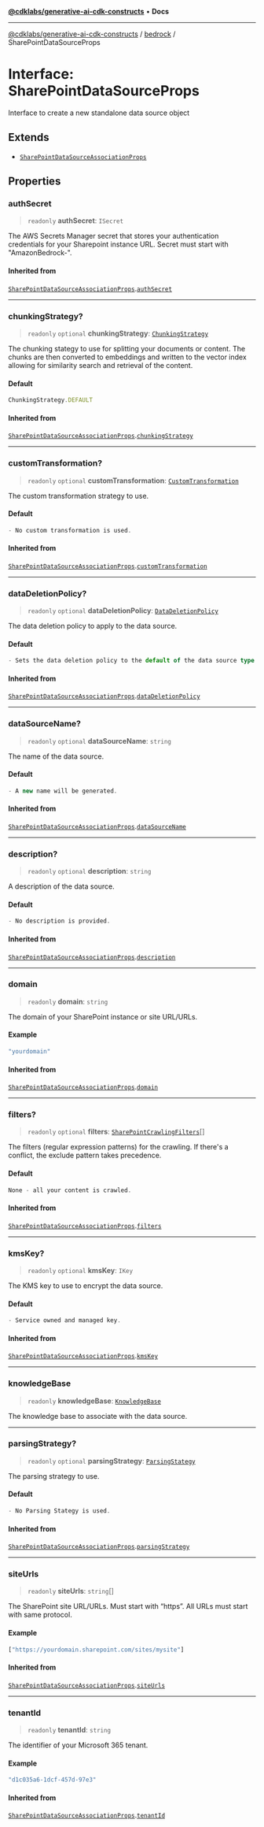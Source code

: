 [**@cdklabs/generative-ai-cdk-constructs**](../../../README.md) • **Docs**

***

[@cdklabs/generative-ai-cdk-constructs](../../../README.md) / [bedrock](../README.md) / SharePointDataSourceProps

# Interface: SharePointDataSourceProps

Interface to create a new standalone data source object

## Extends

- [`SharePointDataSourceAssociationProps`](SharePointDataSourceAssociationProps.md)

## Properties

### authSecret

> `readonly` **authSecret**: `ISecret`

The AWS Secrets Manager secret that stores your authentication credentials
for your Sharepoint instance URL. Secret must start with "AmazonBedrock-".

#### Inherited from

[`SharePointDataSourceAssociationProps`](SharePointDataSourceAssociationProps.md).[`authSecret`](SharePointDataSourceAssociationProps.md#authsecret)

***

### chunkingStrategy?

> `readonly` `optional` **chunkingStrategy**: [`ChunkingStrategy`](../classes/ChunkingStrategy.md)

The chunking stategy to use for splitting your documents or content.
The chunks are then converted to embeddings and written to the vector
index allowing for similarity search and retrieval of the content.

#### Default

```ts
ChunkingStrategy.DEFAULT
```

#### Inherited from

[`SharePointDataSourceAssociationProps`](SharePointDataSourceAssociationProps.md).[`chunkingStrategy`](SharePointDataSourceAssociationProps.md#chunkingstrategy)

***

### customTransformation?

> `readonly` `optional` **customTransformation**: [`CustomTransformation`](../classes/CustomTransformation.md)

The custom transformation strategy to use.

#### Default

```ts
- No custom transformation is used.
```

#### Inherited from

[`SharePointDataSourceAssociationProps`](SharePointDataSourceAssociationProps.md).[`customTransformation`](SharePointDataSourceAssociationProps.md#customtransformation)

***

### dataDeletionPolicy?

> `readonly` `optional` **dataDeletionPolicy**: [`DataDeletionPolicy`](../enumerations/DataDeletionPolicy.md)

The data deletion policy to apply to the data source.

#### Default

```ts
- Sets the data deletion policy to the default of the data source type.
```

#### Inherited from

[`SharePointDataSourceAssociationProps`](SharePointDataSourceAssociationProps.md).[`dataDeletionPolicy`](SharePointDataSourceAssociationProps.md#datadeletionpolicy)

***

### dataSourceName?

> `readonly` `optional` **dataSourceName**: `string`

The name of the data source.

#### Default

```ts
- A new name will be generated.
```

#### Inherited from

[`SharePointDataSourceAssociationProps`](SharePointDataSourceAssociationProps.md).[`dataSourceName`](SharePointDataSourceAssociationProps.md#datasourcename)

***

### description?

> `readonly` `optional` **description**: `string`

A description of the data source.

#### Default

```ts
- No description is provided.
```

#### Inherited from

[`SharePointDataSourceAssociationProps`](SharePointDataSourceAssociationProps.md).[`description`](SharePointDataSourceAssociationProps.md#description)

***

### domain

> `readonly` **domain**: `string`

The domain of your SharePoint instance or site URL/URLs.

#### Example

```ts
"yourdomain"
```

#### Inherited from

[`SharePointDataSourceAssociationProps`](SharePointDataSourceAssociationProps.md).[`domain`](SharePointDataSourceAssociationProps.md#domain)

***

### filters?

> `readonly` `optional` **filters**: [`SharePointCrawlingFilters`](SharePointCrawlingFilters.md)[]

The filters (regular expression patterns) for the crawling.
If there's a conflict, the exclude pattern takes precedence.

#### Default

```ts
None - all your content is crawled.
```

#### Inherited from

[`SharePointDataSourceAssociationProps`](SharePointDataSourceAssociationProps.md).[`filters`](SharePointDataSourceAssociationProps.md#filters)

***

### kmsKey?

> `readonly` `optional` **kmsKey**: `IKey`

The KMS key to use to encrypt the data source.

#### Default

```ts
- Service owned and managed key.
```

#### Inherited from

[`SharePointDataSourceAssociationProps`](SharePointDataSourceAssociationProps.md).[`kmsKey`](SharePointDataSourceAssociationProps.md#kmskey)

***

### knowledgeBase

> `readonly` **knowledgeBase**: [`KnowledgeBase`](../classes/KnowledgeBase.md)

The knowledge base to associate with the data source.

***

### parsingStrategy?

> `readonly` `optional` **parsingStrategy**: [`ParsingStategy`](../classes/ParsingStategy.md)

The parsing strategy to use.

#### Default

```ts
- No Parsing Stategy is used.
```

#### Inherited from

[`SharePointDataSourceAssociationProps`](SharePointDataSourceAssociationProps.md).[`parsingStrategy`](SharePointDataSourceAssociationProps.md#parsingstrategy)

***

### siteUrls

> `readonly` **siteUrls**: `string`[]

The SharePoint site URL/URLs.
Must start with “https”. All URLs must start with same protocol.

#### Example

```ts
["https://yourdomain.sharepoint.com/sites/mysite"]
```

#### Inherited from

[`SharePointDataSourceAssociationProps`](SharePointDataSourceAssociationProps.md).[`siteUrls`](SharePointDataSourceAssociationProps.md#siteurls)

***

### tenantId

> `readonly` **tenantId**: `string`

The identifier of your Microsoft 365 tenant.

#### Example

```ts
"d1c035a6-1dcf-457d-97e3"
```

#### Inherited from

[`SharePointDataSourceAssociationProps`](SharePointDataSourceAssociationProps.md).[`tenantId`](SharePointDataSourceAssociationProps.md#tenantid)
